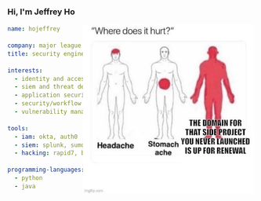 ### Hi, I'm Jeffrey Ho

<img align="right" alt="JPG" src="https://raw.githubusercontent.com/hojeffrey/hojeffrey/main/artwork/domain_renewal.JPG" width="350">

``` yaml
name: hojeffrey 

company: major league baseball
title: security engineer

interests:
  - identity and access management
  - siem and threat detection/analysis
  - application security
  - security/workflow automation
  - vulnerability management

tools:
  - iam: okta, auth0
  - siem: splunk, sumologic, elk stack 
  - hacking: rapid7, burpsuite pro, nmap
  
programming-languages:
  - python
  - java

```